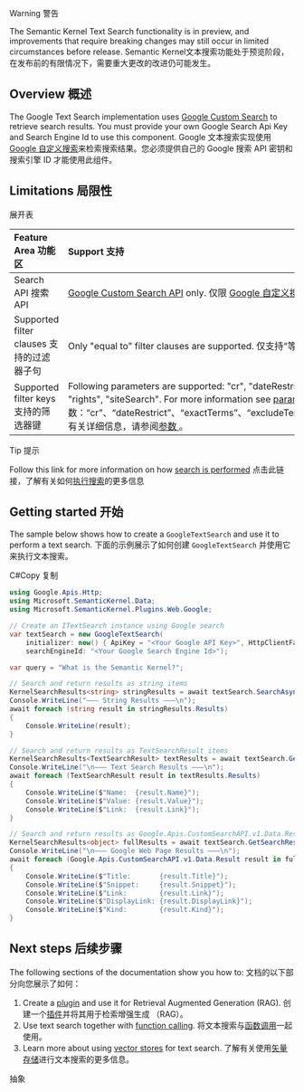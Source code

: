  Warning  警告

The Semantic Kernel Text Search functionality is in preview, and improvements that require breaking changes may still occur in limited circumstances before release.
Semantic Kernel文本搜索功能处于预览阶段，在发布前的有限情况下，需要重大更改的改进仍可能发生。



## Overview  概述

The Google Text Search implementation uses [Google Custom Search](https://developers.google.com/custom-search) to retrieve search results. You must provide your own Google Search Api Key and Search Engine Id to use this component.
Google 文本搜索实现使用 [Google 自定义搜索](https://developers.google.com/custom-search)来检索搜索结果。您必须提供自己的 Google 搜索 API 密钥和搜索引擎 ID 才能使用此组件。



## Limitations  局限性

  展开表

| Feature Area  功能区                      | Support  支持                                                |
| :---------------------------------------- | :----------------------------------------------------------- |
| Search API  搜索 API                      | [Google Custom Search API](https://developers.google.com/custom-search/v1/reference/rest/v1/cse) only. 仅限 [Google 自定义搜索 API](https://developers.google.com/custom-search/v1/reference/rest/v1/cse)。 |
| Supported filter clauses 支持的过滤器子句 | Only "equal to" filter clauses are supported. 仅支持“等于”筛选子句。 |
| Supported filter keys  支持的筛选器键     | Following parameters are supported: "cr", "dateRestrict", "exactTerms", "excludeTerms", "filter", "gl", "hl", "linkSite", "lr", "orTerms", "rights", "siteSearch". For more information see [parameters](https://developers.google.com/custom-search/v1/reference/rest/v1/cse/list). 支持以下参数：“cr”、“dateRestrict”、“exactTerms”、“excludeTerms”、“filter”、“gl”、“hl”、“linkSite”、“lr”、“orTerms”、“rights”、“siteSearch”。有关详细信息，请参阅[参数 ](https://developers.google.com/custom-search/v1/reference/rest/v1/cse/list)。 |

 Tip  提示

Follow this link for more information on how [search is performed](https://developers.google.com/custom-search/v1/reference/rest/v1/cse/list)
点击此链接，了解有关如何[执行搜索](https://developers.google.com/custom-search/v1/reference/rest/v1/cse/list)的更多信息



## Getting started  开始

The sample below shows how to create a `GoogleTextSearch` and use it to perform a text search.
下面的示例展示了如何创建 `GoogleTextSearch` 并使用它来执行文本搜索。

C#Copy  复制

```csharp
using Google.Apis.Http;
using Microsoft.SemanticKernel.Data;
using Microsoft.SemanticKernel.Plugins.Web.Google;

// Create an ITextSearch instance using Google search
var textSearch = new GoogleTextSearch(
    initializer: new() { ApiKey = "<Your Google API Key>", HttpClientFactory = new CustomHttpClientFactory(this.Output) },
    searchEngineId: "<Your Google Search Engine Id>");

var query = "What is the Semantic Kernel?";

// Search and return results as string items
KernelSearchResults<string> stringResults = await textSearch.SearchAsync(query, new() { Top = 4, Skip = 0 });
Console.WriteLine("——— String Results ———\n");
await foreach (string result in stringResults.Results)
{
    Console.WriteLine(result);
}

// Search and return results as TextSearchResult items
KernelSearchResults<TextSearchResult> textResults = await textSearch.GetTextSearchResultsAsync(query, new() { Top = 4, Skip = 4 });
Console.WriteLine("\n——— Text Search Results ———\n");
await foreach (TextSearchResult result in textResults.Results)
{
    Console.WriteLine($"Name:  {result.Name}");
    Console.WriteLine($"Value: {result.Value}");
    Console.WriteLine($"Link:  {result.Link}");
}

// Search and return results as Google.Apis.CustomSearchAPI.v1.Data.Result items
KernelSearchResults<object> fullResults = await textSearch.GetSearchResultsAsync(query, new() { Top = 4, Skip = 8 });
Console.WriteLine("\n——— Google Web Page Results ———\n");
await foreach (Google.Apis.CustomSearchAPI.v1.Data.Result result in fullResults.Results)
{
    Console.WriteLine($"Title:       {result.Title}");
    Console.WriteLine($"Snippet:     {result.Snippet}");
    Console.WriteLine($"Link:        {result.Link}");
    Console.WriteLine($"DisplayLink: {result.DisplayLink}");
    Console.WriteLine($"Kind:        {result.Kind}");
}
```



## Next steps  后续步骤

The following sections of the documentation show you how to:
文档的以下部分向您展示了如何：

1. Create a [plugin](https://learn.microsoft.com/en-us/semantic-kernel/concepts/text-search/text-search-plugins) and use it for Retrieval Augmented Generation (RAG).
   创建一个[插件](https://learn.microsoft.com/en-us/semantic-kernel/concepts/text-search/text-search-plugins)并将其用于检索增强生成 （RAG）。
2. Use text search together with [function calling](https://learn.microsoft.com/en-us/semantic-kernel/concepts/text-search/text-search-function-calling).
   将文本搜索与[函数调用](https://learn.microsoft.com/en-us/semantic-kernel/concepts/text-search/text-search-function-calling)一起使用。
3. Learn more about using [vector stores](https://learn.microsoft.com/en-us/semantic-kernel/concepts/text-search/text-search-vector-stores) for text search.
   了解有关使用[矢量存储](https://learn.microsoft.com/en-us/semantic-kernel/concepts/text-search/text-search-vector-stores)进行文本搜索的更多信息。

   

抽象 